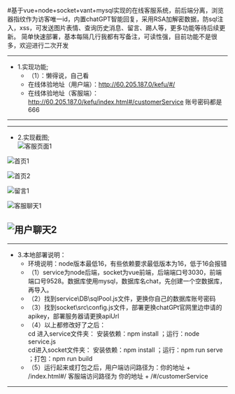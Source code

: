 #基于vue+node+socket+vant+mysql实现的在线客服系统，前后端分离，浏览器指纹作为访客唯一id，内置chatGPT智能回复，采用RSA加解密数据，防sql注入，xss，可发送图片表情、查询历史消息、留言、踢人等，更多功能等待后续更新。
简单快速部署，基本每隔几行我都有写备注，可读性强，目前功能不是很多，欢迎进行二次开发

-------------------------------------------------------------------------------------------------
 * 1.实现功能;  
	+	（1）：懒得说，自己看  
	+	 在线体验地址（用户端）：http://60.205.187.0/kefu/#/  
	+	 在线体验地址（客服端）：http://60.205.187.0/kefu/index.html#/customerService  账号密码都是666 		
-------------------------------------------------------------------------------------------------

-------------------------------------------------------------------------------------------------
 * 2.实现截图;  
![客服页面1](https://47image.oss-cn-heyuan.aliyuncs.com/github/kefu/1.jpg)

![首页1](https://47image.oss-cn-heyuan.aliyuncs.com/github/kefu/2.jpg)

![首页2](https://47image.oss-cn-heyuan.aliyuncs.com/github/kefu/3.jpg)

![留言1](https://47image.oss-cn-heyuan.aliyuncs.com/github/kefu/4.jpg)

![客服聊天1](https://47image.oss-cn-heyuan.aliyuncs.com/github/kefu/5.jpg)

![用户聊天2](https://47image.oss-cn-heyuan.aliyuncs.com/github/kefu/6.jpg)
-------------------------------------------------------------------------------------------------


-------------------------------------------------------------------------------------------------
 * 3.本地部署说明：  
	+	环境说明：node版本最低16，有些依赖要求最低版本为16，低于16会报错  
	+	（1）service为node后端，socket为vue前端，后端端口号3030，前端端口号9528。数据库使用mysql，数据库名chat，先创建一个空数据库，再导入。  
	+	（2）找到service\DB\sqlPool.js文件，更换你自己的数据库账号密码  
	+	（3）找到socket\src\config.js文件，部署更换chatGPt官网里边申请的apikey，部署服务器请更换apiUrl
	+	（4）以上都修改好了之后：  
	 	  cd 进入service文件夹：  安装依赖：npm install  ；运行：node service.js  
		  cd进入socket文件夹：  安装依赖：npm install  ；运行：npm run serve  ；打包：npm run build 
	+	（5）运行起来或打包之后，用户端访问路径为：你的地址 + /index.html#/  客服端访问路径为 你的地址 + /#/customerService  
-------------------------------------------------------------------------------------------------

